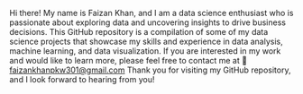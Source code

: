 Hi there! My name is Faizan Khan, and I am a data science enthusiast who is passionate about exploring data and uncovering insights to drive business decisions.
This GitHub repository is a compilation of some of my data science projects that showcase my skills and experience in data analysis, machine learning, and data visualization. If you are interested in my work and would like to learn more, please feel free to contact me at 📧 faizankhanpkw301@gmail.com Thank you for visiting my GitHub repository, and I look forward to hearing from you! 

<!---
faizankhan121/faizankhan121 is a ✨ special ✨ repository because its `README.md` (this file) appears on your GitHub profile.
You can click the Preview link to take a look at your changes.
--->
